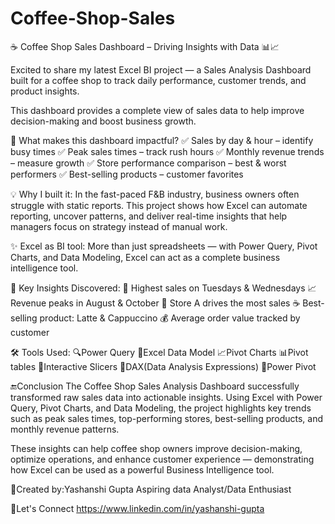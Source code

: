 # Coffee-Shop-Sales
☕ Coffee Shop Sales Dashboard – Driving Insights with Data 📊📈

Excited to share my latest Excel BI project — a Sales Analysis Dashboard built for a coffee shop to track daily performance, customer trends, and product insights.

This dashboard provides a complete view of sales data to help improve decision-making and boost business growth.

🔧 What makes this dashboard impactful?
✅ Sales by day & hour – identify busy times
✅ Peak sales times – track rush hours
✅ Monthly revenue trends – measure growth
✅ Store performance comparison – best & worst performers
✅ Best-selling products – customer favorites

💡 Why I built it:
In the fast-paced F&B industry, business owners often struggle with static reports. This project shows how Excel can automate reporting, uncover patterns, and deliver real-time insights that help managers focus on strategy instead of manual work.

✨ Excel as BI tool: More than just spreadsheets — with Power Query, Pivot Charts, and Data Modeling, Excel can act as a complete business intelligence tool.

📌 Key Insights Discovered:
📅 Highest sales on Tuesdays & Wednesdays
📈 Revenue peaks in August & October
🏪 Store A drives the most sales
☕ Best-selling product: Latte & Cappuccino
💰 Average order value tracked by customer

🛠 Tools Used:
🔍Power Query
📅Excel Data Model
📈Pivot Charts
📊Pivot tables
🧠Interactive Slicers
🧮DAX(Data Analysis Expressions)
💪Power Pivot

 🔚Conclusion
 The Coffee Shop Sales Analysis Dashboard successfully transformed raw sales data into actionable insights. Using Excel with Power Query, Pivot Charts, and Data Modeling, the project highlights key trends such as peak sales times, top-performing stores, best-selling products, and monthly revenue patterns.

These insights can help coffee shop owners improve decision-making, optimize operations, and enhance customer experience — demonstrating how Excel can be used as a powerful Business Intelligence tool.

👤Created by:Yashanshi Gupta
Aspiring data Analyst/Data Enthusiast

📢Let's Connect
https://www.linkedin.com/in/yashanshi-gupta







